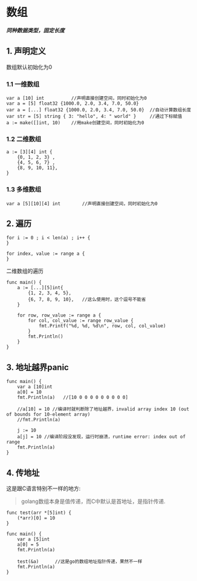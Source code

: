 # 数组

***同种数据类型，固定长度***

## 1. 声明定义

数组默认初始化为0

### 1.1 一维数组

```golang
var a [10] int          //声明直接创建空间，同时初始化为0
var a = [5] float32 {1000.0, 2.0, 3.4, 7.0, 50.0}
var a = [...] float32 {1000.0, 2.0, 3.4, 7.0, 50.0}  //自动计算数组长度
var str = [5] string { 3: "hello", 4: " world" }     //通过下标赋值
a := make([]int, 10)    //用make创建空间，同时初始化为0
```

### 1.2 二维数组

```golang
a := [3][4] int {
    {0, 1, 2, 3} ,
    {4, 5, 6, 7} ,
    {8, 9, 10, 11},
}
```

### 1.3 多维数组

```golang
var a [5][10][4] int        //声明直接创建空间，同时初始化为0
```

## 2. 遍历

```golang
for i := 0 ; i < len(a) ; i++ {
}
```

```golang
for index, value := range a {
}
```

二维数组的遍历

```golang
func main() {
    a := [...][5]int{
        {1, 2, 3, 4, 5},
        {6, 7, 8, 9, 10},   //这么使用时，这个逗号不能省
    }

    for row, row_value := range a {
        for col, col_value := range row_value {
            fmt.Printf("%d, %d, %d\n", row, col, col_value)
        }
        fmt.Println()
    }
}
```

## 3. 地址越界panic

```golang
func main() {
    var a [10]int
    a[0] = 10
    fmt.Println(a)   //[10 0 0 0 0 0 0 0 0 0]

    //a[10] = 10 //编译时就判断除了地址越界，invalid array index 10 (out of bounds for 10-element array)
    //fmt.Println(a)

    j := 10
    a[j] = 10 //编译阶段没发现，运行时崩溃，runtime error: index out of range
    fmt.Println(a)
}
```

## 4. 传地址

这是跟C语言特别不一样的地方:

> golang数组本身是值传递，而C中默认是首地址，是指针传递.

```golang
func test(arr *[5]int) {
    (*arr)[0] = 10
}

func main() {
    var a [5]int
    a[0] = 5
    fmt.Println(a)

    test(&a)      //这是go的数组地址指针传递，果然不一样
    fmt.Println(a)
}
```